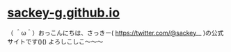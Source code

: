 # [sackey-g.github.io](sackey-g.github.io)

（ ＾ω＾）おっこんにちは、さっきー( https://twitter.com/@sackey__ )の公式サイトです()()
よろしこしこ〜〜〜
